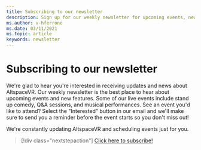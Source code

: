 ```yaml
---
title: Subscribing to our newsletter
description: Sign up for our weekly newsletter for upcoming events, new features, and community information.
ms.author: v-hferrone
ms.date: 03/11/2021
ms.topic: article
keywords: newsletter
---
```


# Subscribing to our newsletter

We're glad to hear you're interested in receiving updates and news about AltspaceVR. Our weekly newsletter is the best place to hear about upcoming events and new features. Some of our live events include stand up comedy, Q&A sessions, and musical performances. See an event you'd like to attend? Select the "Interested" button in our email and we'll make sure to send you a reminder before the event starts so you don't miss out!

We're constantly updating AltspaceVR and scheduling events just for you. 

> [!div class="nextstepaction"] 
> [Click here to subscribe!](http://altvr.us7.list-manage.com/subscribe?u=ca3b0ab1f83e7c2123f094df6&id=519b6a1ca4)